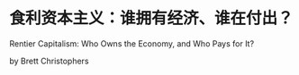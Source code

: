 # 食利资本主义：谁拥有经济、谁在付出？

Rentier Capitalism: Who Owns the Economy, and Who Pays for It?

by Brett Christophers
